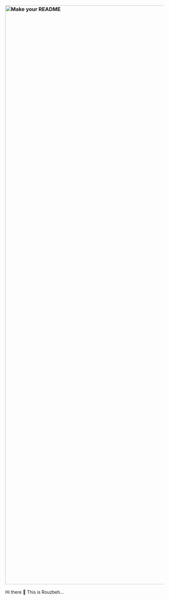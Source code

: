 ### <img width="1834" alt="Make your README" src="https://github.com/Rouzbehfarzinfar/rouzbehfarzinfar/assets/73777520/093e1475-6f9b-48aa-b71b-9a97461417e6">

Hi there 👋 This is Rouzbeh...

<!--
**Rouzbehfarzinfar/rouzbehfarzinfar** is a ✨ _special_ ✨ repository because its `README.md` (this file) appears on your GitHub profile.

Here are some ideas to get you started:

- 🔭 I’m currently working on ...
- 🌱 I’m currently learning ...
- 👯 I’m looking to collaborate on ...
- 🤔 I’m looking for help with ...
- 💬 Ask me about ...
- 📫 How to reach me: ...
- 😄 Pronouns: ...
- ⚡ Fun fact: ...
-->
